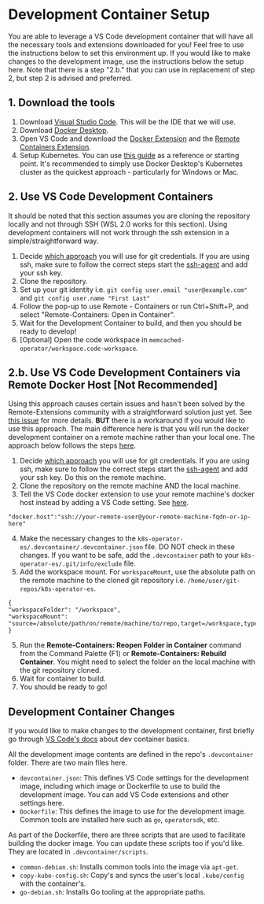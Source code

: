# Development Container Setup
You are able to leverage a VS Code development container that will have all the necessary tools and extensions downloaded for you! Feel free to use the instructions below to set this environment up. If you would like to make changes to the development image, use the instructions below the setup here. Note that there is a step "2.b." that you can use in replacement of step 2, but step 2 is advised and preferred.

## 1. Download the tools
1. Download [Visual Studio Code](https://code.visualstudio.com/Download). This will be the IDE that we will use.
2. Download [Docker Desktop](https://www.docker.com/products/docker-desktop). 
3. Open VS Code and download the [Docker Extension](https://marketplace.visualstudio.com/items?itemName=ms-azuretools.vscode-docker#:~:text=Docker%20for%20Visual%20Studio%20Code%20The%20Docker%20extension,Visual%20Studio%20Code%20documentation%20site%20to%20get%20started.) and the [Remote Containers Extension](https://marketplace.visualstudio.com/items?itemName=ms-vscode-remote.remote-containers).
4. Setup Kubernetes. You can use [this guide](./Kubernetes.md) as a reference or starting point. It's recommended to simply use Docker Desktop's Kubernetes cluster as the quickest approach - particularly for Windows or Mac.

## 2. Use VS Code Development Containers
It should be noted that this section assumes you are cloning the repository locally and not through SSH (WSL 2.0 works for this section). Using development containers will not work through the ssh extension in a simple/straightforward way.
1. Decide [which approach](https://code.visualstudio.com/docs/remote/containers#_sharing-git-credentials-with-your-container) you will use for git credentials. If you are using ssh, make sure to follow the correct steps start the [ssh-agent](https://code.visualstudio.com/docs/remote/containers#_using-ssh-keys) and add your ssh key.
2. Clone the repository.
3. Set up your git identity i.e. `git config user.email "user@example.com"` and `git config user.name "First Last"`
4. Follow the pop-up to use Remote - Containers or run Ctrl+Shift+P, and select "Remote-Containers: Open in Container".
5. Wait for the Development Container to build, and then you should be ready to develop!
6. [Optional] Open the code workspace in `memcached-operator/workspace.code-workspace`.

## 2.b. Use VS Code Development Containers via Remote Docker Host [Not Recommended]
Using this approach causes certain issues and hasn't been solved by the Remote-Extensions community with a straightforward solution just yet. See [this issue](https://github.com/microsoft/vscode-remote-release/issues/2994) for more details. **BUT** there is a workaround if you would like to use this approach. The main difference here is that you will run the docker development container on a remote machine rather than your local one. The approach below follows the steps [here](https://code.visualstudio.com/docs/remote/containers-advanced#_developing-inside-a-container-on-a-remote-docker-host).

1. Decide [which approach](https://code.visualstudio.com/docs/remote/containers#_sharing-git-credentials-with-your-container) you will use for git credentials. If you are using ssh, make sure to follow the correct steps start the [ssh-agent](https://code.visualstudio.com/docs/remote/containers#_using-ssh-keys) and add your ssh key. Do this on the remote machine.
2. Clone the repository on the remote machine AND the local machine.
3. Tell the VS Code docker extension to use your remote machine's docker host instead by adding a VS Code setting. See [here](https://code.visualstudio.com/docs/remote/containers-advanced#_a-basic-remote-example).
```
"docker.host":"ssh://your-remote-user@your-remote-machine-fqdn-or-ip-here"

```
4. Make the necessary changes to the `k8s-operator-es/.devcontainer/.devcontainer.json` file. DO NOT check in these changes. If you want to be safe, add the `.devcontainer` path to your `k8s-operator-es/.git/info/exclude` file.
  1. Add the workspace mount. For `workspaceMount`, use the absolute path on the remote machine to the cloned git repository i.e. `/home/user/git-repos/k8s-operator-es`.
```
{
"workspaceFolder": "/workspace",
"workspaceMount": "source=/absolute/path/on/remote/machine/to/repo,target=/workspace,type=bind,consistency=cached"
}
```
5. Run the **Remote-Containers: Reopen Folder in Container** command from the Command Palette (F1) or **Remote-Containers: Rebuild Container**. You might need to select the folder on the local machine with the git repository cloned. 
6. Wait for container to build.
7. You should be ready to go!

## Development Container Changes
If you would like to make changes to the development container, first briefly go through [VS Code's docs](https://code.visualstudio.com/docs/remote/create-dev-container#_path-to-creating-a-dev-container) about dev container basics.

All the development image contents are defined in the repo's `.devcontainer` folder. There are two main files here.
- `devcontainer.json`: This defines VS Code settings for the development image, including which image or Dockerfile to use to build the development image. You can add VS Code extensions and other settings here.
- `Dockerfile`: This defines the image to use for the development image. Common tools are installed here such as `go`, `operatorsdk`, etc.

As part of the Dockerfile, there are three scripts that are used to facilitate building the docker image. You can update these scripts too if you'd like. They are located in `.devcontainer/scripts`.
- `common-debian.sh`: Installs common tools into the image via `apt-get`.
- `copy-kube-config.sh`: Copy's and syncs the user's local `.kube/config` with the container's.
- `go-debian.sh`: Installs Go tooling at the appropriate paths.
